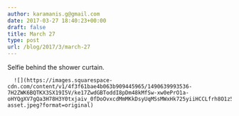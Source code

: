 ```yaml
---
author: karamanis.g@gmail.com
date: 2017-03-27 18:40:23+00:00
draft: false
title: March 27
type: post
url: /blog/2017/3/march-27
---
```


Selfie behind the shower curtain.


  
      ![](https://images.squarespace-cdn.com/content/v1/4f3f61bae4b063b909445965/1490639993536-7H2ZWK6BQTKX3SX19I5V/ke17ZwdGBToddI8pDm48kMfSw-xw0ePrO1a-oHYQgXV7gQa3H78H3Y0txjaiv_0fDoOvxcdMmMKkDsyUqMSsMWxHk725yiiHCCLfrh8O1z5QPOohDIaIeljMHgDF5CVlOqpeNLcJ80NK65_fV7S1UWcMnE6_yjI9VGwIqtLUuj0gezr_e4tnFPV10iqcRY7KaqBxJ6qf7Ll6TwgtfETOsw/image-asset.jpeg?format=original)

